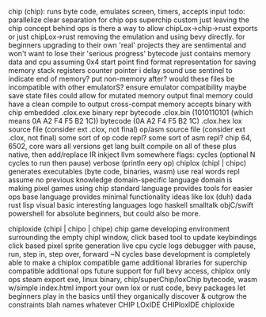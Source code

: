 chip (chip):
runs byte code, emulates screen, timers, accepts input
  todo: parallelize
  clear separation for
    chip ops
    superchip
    custom just leaving the chip concept behind ops
    is there a way to allow chipLox->chip->rust exports
      or just chipLox->rust
      removing the emulation and using bevy directly.
    for beginners upgrading to their own 'real' projects
      they are sentimental and won't want to lose their 'serious progress'
  bytecode just contains memory data and cpu assuming 0x4 start point
    find format representation for saving memory stack registers counter pointer i delay sound
    use sentinel to indicate end of memory? put non-memory after?
      would these files be incompatible with other emulatorS?
      ensure emulator compatibility
      maybe save state files
      could allow for mutated memory output
      final memory could have a clean compile to output cross-compat memory
  accepts
    binary with chip embedded .clox.exe
    binary repr bytecode .clox.bin (1010110101 (which means 0A A2 F4 F5 B2 1C))
    bytecode (0A A2 F4 F5 B2 1C) .clox.hex
    lox source file (consider ext .clox, not final)
    op/asm source file (consider ext .clox, not final)
    some sort of op code repl?
    some sort of asm repl?
     chip 64, 6502, core wars all versions
     get lang built compile on all of these plus native, then add/replace IR inkject llvm somewhere
  flags:
    cycles (optional N cycles to run then pause)
    verbose (println eery op)
chiplox (chipl | chipc)
generates executables (byte code, binaries, wasm)
  use real words
  repl
  assume no previous knowledge
  domain-specific language
  domain is making pixel games using chip
  standard language provides tools for easier ops
  base language provides minimal functionality
  ideas like
    lox (duh)
    dada
    rust
    lisp
    visual basic
  interesting languages
    logo
    haskell
    smalltalk
    objC/swift
    powershell
  for absolute beginners, but could also be more.

chiploxide (chipi | chipo | chipe)
chip game developing environment
  surrounding the empty chipl window,
  click based tool to update keybindings
  click based pixel sprite generation
  live cpu cycle logs
  debugger with pause, run, step in, step over, forward ~N cycles
  base development is completely able to make a chiplox compatible game
  additional libraries for superchip compatible additional ops
  future support for full bevy access, chiplox only ops
  steam
  export exe, linux binary, chip/superChip/loxChip bytecode, wasm w/simple index.html
  import your own lox or rust code, bevy packages
  let beginners play in the basics until they organically discover & outgrow the constraints
blah names whatever
CHIP LOxIDE
CHIPloxIDE
chiploxide
